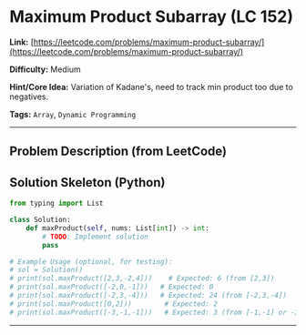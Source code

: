 # Maximum Product Subarray (LC 152)

**Link:** [https://leetcode.com/problems/maximum-product-subarray/](https://leetcode.com/problems/maximum-product-subarray/)

**Difficulty:** Medium

**Hint/Core Idea:**
Variation of Kadane's, need to track min product too due to negatives.

**Tags:** `Array`, `Dynamic Programming`

---
## Problem Description (from LeetCode)

<!-- Placeholder for the full problem description from LeetCode.
     Copy the problem description here from the LeetCode page for easy reference.
     Example: Given an integer array nums, find a subarray that has the largest product, and return the product.
-->


## Solution Skeleton (Python)

```python
from typing import List

class Solution:
    def maxProduct(self, nums: List[int]) -> int:
        # TODO: Implement solution
        pass

# Example Usage (optional, for testing):
# sol = Solution()
# print(sol.maxProduct([2,3,-2,4]))    # Expected: 6 (from [2,3])
# print(sol.maxProduct([-2,0,-1]))   # Expected: 0
# print(sol.maxProduct([-2,3,-4]))   # Expected: 24 (from [-2,3,-4])
# print(sol.maxProduct([0,2]))        # Expected: 2
# print(sol.maxProduct([-3,-1,-1]))   # Expected: 3 (from [-1,-1] or -3 * -1)
```
---
